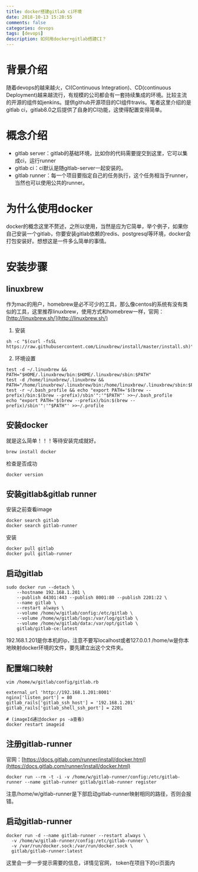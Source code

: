 ```yaml
---
title: docker搭建gitlab ci环境
date: 2018-10-13 15:28:55
comments: false
categories: devops
tags: [devops]
description: 如何用docker+gitlab搭建CI？
---
```


# 背景介绍
随着devops的越来越火，CI(Continuous Integration)、CD(continuous Deployment)越来越流行，有规模的公司都会有一套持续集成的环境。比较主流的开源的组件如jenkins。提供github开源项目的CI组件travis。笔者这里介绍的是gitlab ci，gitlab8.0之后提供了自身的CI功能，这使得配置变得简单。

# 概念介绍
- gitlab server：gitlab的基础环境，比如你的代码需要提交到这里，它可以集成ci，运行runner
- gitlab ci：ci默认是随gitlab-server一起安装的。
- gitlab runner：每一个项目要指定自己的任务执行，这个任务相当于runner，当然也可以使用公共的runner。

# 为什么使用docker
docker的概念这里不赘述，之所以使用，当然是应为它简单，举个例子，如果你自己安装一个gitlab，你要安装gitlab依赖的redis、postgresql等环境，docker会打包安装好。想想这是一件多么简单的事情。

# 安装步骤
## linuxbrew
作为mac的用户，homebrew是必不可少的工具，那么像centos的系统有没有类似的工具，这里推荐linuxbrew，使用方式和homebrew一样，官网：[http://linuxbrew.sh/](http://linuxbrew.sh/)  

1. 安装

```
sh -c "$(curl -fsSL https://raw.githubusercontent.com/Linuxbrew/install/master/install.sh)"
```

2. 环境设置

```
test -d ~/.linuxbrew && PATH="$HOME/.linuxbrew/bin:$HOME/.linuxbrew/sbin:$PATH"
test -d /home/linuxbrew/.linuxbrew && PATH="/home/linuxbrew/.linuxbrew/bin:/home/linuxbrew/.linuxbrew/sbin:$PATH"
test -r ~/.bash_profile && echo "export PATH='$(brew --prefix)/bin:$(brew --prefix)/sbin'":'"$PATH"' >>~/.bash_profile
echo "export PATH='$(brew --prefix)/bin:$(brew --prefix)/sbin'":'"$PATH"' >>~/.profile
```

## 安装docker

就是这么简单！！！等待安装完成就好。 

```
brew install docker
```

检查是否成功

```
docker version
```
## 安装gitlab&gitlab runner
安装之前查看image

```
docker search gitlab
docker search gitlab-runner
```
安装

```
docker pull gitlab
docker pull gitlab-runner
```
## 启动gitlab

```
sudo docker run --detach \
    --hostname 192.168.1.201 \
    --publish 44301:443 --publish 8001:80 --publish 2201:22 \
    --name gitlab \
    --restart always \
    --volume /home/w/gitlab/config:/etc/gitlab \
    --volume /home/w/gitlab/logs:/var/log/gitlab \
    --volume /home/w/gitlab/data:/var/opt/gitlab \
    gitlab/gitlab-ce:latest
```
192.168.1.201是你本机的ip，注意不要写localhost或者127.0.0.1
/home/w是你本地映射docker环境的文件，要先建立出这个文件夹。

## 配置端口映射

```
vim /home/w/gitlab/config/gitlab.rb
```

```
external_url 'http://192.168.1.201:8001'
nginx['listen_port'] = 80
gitlab_rails['gitlab_ssh_host'] = '192.168.1.201'
gitlab_rails['gitlab_shell_ssh_port'] = 2201
```

```
# (imageId通过docker ps -a查看)
docker restart imageid
```

## 注册gitlab-runner
官网：[https://docs.gitlab.com/runner/install/docker.html](https://docs.gitlab.com/runner/install/docker.html)

```
docker run --rm -t -i -v /home/w/gitlab-runner/config:/etc/gitlab-runner --name gitlab-runner gitlab/gitlab-runner register
```
注意/home/w/gitlab-runner是下部启动gitlab-runner映射相同的路径，否则会报错。

## 启动gitlab-runner

```
docker run -d --name gitlab-runner --restart always \
  -v /home/w/gitlab-runner/config:/etc/gitlab-runner \
  -v /var/run/docker.sock:/var/run/docker.sock \
  gitlab/gitlab-runner:latest
```
这里会一步一步提示需要的信息，详情见官网，
token在项目下的ci页面内